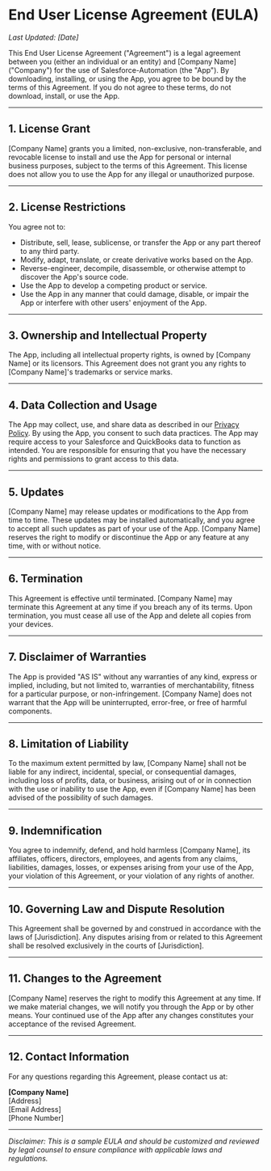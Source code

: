 # End User License Agreement (EULA) 

_Last Updated: [Date]_

This End User License Agreement ("Agreement") is a legal agreement between you (either an individual or an entity) and [Company Name] ("Company") for the use of Salesforce-Automation (the "App"). By downloading, installing, or using the App, you agree to be bound by the terms of this Agreement. If you do not agree to these terms, do not download, install, or use the App.

---

## 1. License Grant
[Company Name] grants you a limited, non-exclusive, non-transferable, and revocable license to install and use the App for personal or internal business purposes, subject to the terms of this Agreement. This license does not allow you to use the App for any illegal or unauthorized purpose.

---

## 2. License Restrictions
You agree not to:
- Distribute, sell, lease, sublicense, or transfer the App or any part thereof to any third party.
- Modify, adapt, translate, or create derivative works based on the App.
- Reverse-engineer, decompile, disassemble, or otherwise attempt to discover the App's source code.
- Use the App to develop a competing product or service.
- Use the App in any manner that could damage, disable, or impair the App or interfere with other users' enjoyment of the App.

---

## 3. Ownership and Intellectual Property
The App, including all intellectual property rights, is owned by [Company Name] or its licensors. This Agreement does not grant you any rights to [Company Name]'s trademarks or service marks.

---

## 4. Data Collection and Usage
The App may collect, use, and share data as described in our [Privacy Policy](#). By using the App, you consent to such data practices. The App may require access to your Salesforce and QuickBooks data to function as intended. You are responsible for ensuring that you have the necessary rights and permissions to grant access to this data.

---

## 5. Updates
[Company Name] may release updates or modifications to the App from time to time. These updates may be installed automatically, and you agree to accept all such updates as part of your use of the App. [Company Name] reserves the right to modify or discontinue the App or any feature at any time, with or without notice.

---

## 6. Termination
This Agreement is effective until terminated. [Company Name] may terminate this Agreement at any time if you breach any of its terms. Upon termination, you must cease all use of the App and delete all copies from your devices.

---

## 7. Disclaimer of Warranties
The App is provided "AS IS" without any warranties of any kind, express or implied, including, but not limited to, warranties of merchantability, fitness for a particular purpose, or non-infringement. [Company Name] does not warrant that the App will be uninterrupted, error-free, or free of harmful components.

---

## 8. Limitation of Liability
To the maximum extent permitted by law, [Company Name] shall not be liable for any indirect, incidental, special, or consequential damages, including loss of profits, data, or business, arising out of or in connection with the use or inability to use the App, even if [Company Name] has been advised of the possibility of such damages.

---

## 9. Indemnification
You agree to indemnify, defend, and hold harmless [Company Name], its affiliates, officers, directors, employees, and agents from any claims, liabilities, damages, losses, or expenses arising from your use of the App, your violation of this Agreement, or your violation of any rights of another.

---

## 10. Governing Law and Dispute Resolution
This Agreement shall be governed by and construed in accordance with the laws of [Jurisdiction]. Any disputes arising from or related to this Agreement shall be resolved exclusively in the courts of [Jurisdiction].

---

## 11. Changes to the Agreement
[Company Name] reserves the right to modify this Agreement at any time. If we make material changes, we will notify you through the App or by other means. Your continued use of the App after any changes constitutes your acceptance of the revised Agreement.

---

## 12. Contact Information
For any questions regarding this Agreement, please contact us at:

**[Company Name]**  
[Address]  
[Email Address]  
[Phone Number]

---

*Disclaimer: This is a sample EULA and should be customized and reviewed by legal counsel to ensure compliance with applicable laws and regulations.*